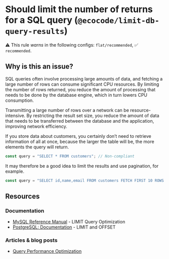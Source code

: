 # Should limit the number of returns for a SQL query (`@ecocode/limit-db-query-results`)

⚠️ This rule _warns_ in the following configs: `flat/recommended`, ✅ `recommended`.

<!-- end auto-generated rule header -->

## Why is this an issue?

SQL queries often involve processing large amounts of data, and fetching a large number of rows can consume significant
CPU resources.
By limiting the number of rows returned, you reduce the amount of processing that needs to be done by the database
engine, which in turn lowers CPU consumption.

Transmitting a large number of rows over a network can be resource-intensive.
By restricting the result set size, you reduce the amount of data that needs to be transferred between the database and
the application, improving network efficiency.

If you store data about customers, you certainly don’t need to retrieve information of all at once, because the larger
the table will be, the more elements the query will return.

```js
const query = "SELECT * FROM customers"; // Non-compliant
```

It may therefore be a good idea to limit the results and use pagination, for example.

```js
const query = "SELECT id,name,email FROM customers FETCH FIRST 10 ROWS ONLY"; // Compliant
```

## Resources

### Documentation

- [MySQL Reference Manual](https://dev.mysql.com/doc/refman/8.0/en/limit-optimization.html) - LIMIT Query Optimization
- [PostgreSQL: Documentation](https://www.postgresql.org/docs/current/queries-limit.html) - LIMIT and OFFSET

### Articles & blog posts

- [Query Performance Optimization](https://www.oreilly.com/library/view/high-performance-mysql/9780596101718/ch04.html)
